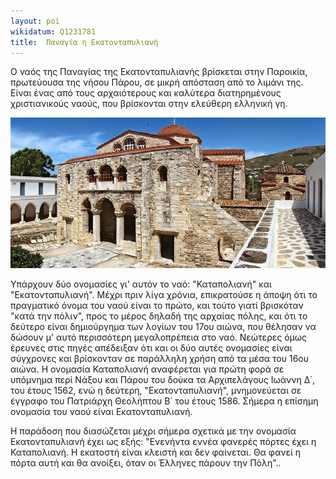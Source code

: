 ```yaml
---
layout: poi
wikidatum: Q1231781
title:  Παναγία η Εκατονταπυλιανή
---
```


  Ο ναός της Παναγίας της Εκατονταπυλιανής βρίσκεται στην Παροικία, πρωτεύουσα της νήσου Πάρου, σε μικρή απόσταση από το λιμάνι της. Είναι ένας από τους αρχαιότερους και καλύτερα διατηρημένους χριστιανικούς ναούς, που βρίσκονται στην ελεύθερη ελληνική γη.

![Paros1](../assets/img/paros1.jpg)

Yπάρχουν δύο ονομασίες γι' αυτόν το ναό: "Καταπολιανή" και "Εκατονταπυλιανή". Μέχρι πριν λίγα χρόνια, επικρατούσε η άποψη ότι το πραγματικό όνομα του ναού είναι το πρώτο, και τούτο γιατί βρισκόταν "κατά την πόλιν", προς το μέρος δηλαδή της αρχαίας πόλης, και ότι το δεύτερο είναι δημιούργημα των λογίων του 17ου αιώνα, που θέλησαν να δώσουν μ\' αυτό περισσότερη μεγαλοπρέπεια στο ναό. Νεώτερες όμως έρευνες στις πηγές απέδειξαν ότι και οι δύο αυτές ονομασίες είναι σύγχρονες και βρίσκονταν σε παράλληλη χρήση από τα μέσα του 16ου αιώνα. Η ονομασία Καταπολιανή αναφέρεται για πρώτη φορά σε υπόμνημα περί Νάξου και Πάρου του δούκα τα Αρχιπελάγους Ιωάννη Δ΄, του έτους 1562, ενώ η δεύτερη, "Εκατονταπυλιανή", μνημονεύεται σε έγγραφο του Πατριάρχη Θεολήπτου Β΄ του έτους 1586. Σήμερα η επίσημη ονομασία του ναού είναι Εκατονταπυλιανή.

Η παράδοση που διασώζεται μέχρι σήμερα σχετικά με την ονομασία Εκατονταπυλιανή έχει ως εξής: "Ενενήντα εννέα φανερές πόρτες έχει η Καταπολιανή. Η εκατοστή είναι κλειστή και δεν φαίνεται. Θα φανεί η πόρτα αυτή και θα ανοίξει, όταν οι Έλληνες πάρουν την Πόλη"..


